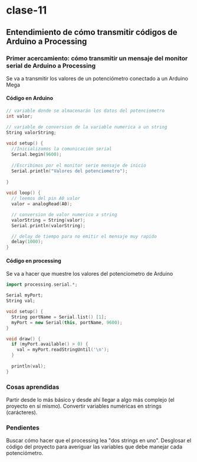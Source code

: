 # clase-11
## Entendimiento de cómo transmitir códigos de Arduino a Processing
### Primer acercamiento: cómo transmitir un mensaje del monitor serial de Arduino a Processing
Se va a transmitir los valores de un potenciómetro conectado a un Arduino Mega
#### Código en Arduino

``` C++
// variable donde se almacenarán los datos del potenciometro
int valor;

// variable de conversion de la variable numerica a un string
String valorString;
 
void setup() {
  //Inicializamos la comunicación serial
  Serial.begin(9600);
  
  //Escribimos por el monitor serie mensaje de inicio
  Serial.println("Valores del potenciometro");
 
}
 
void loop() {
  // leemos del pin A0 valor
  valor = analogRead(A0);

  // conversion de valor numerico a string
  valorString = String(valor);
  Serial.println(valorString);

  // delay de tiempo para no emitir el mensaje muy rapido
  delay(1000);
}
```
#### Código en processing
Se va a hacer que muestre los valores del potenciometro de Arduino
``` C++
import processing.serial.*;

Serial myPort;
String val;

void setup() {
  String portName = Serial.list() [1];
  myPort = new Serial(this, portName, 9600);
}

void draw() {
  if (myPort.available() > 0) {
    val = myPort.readStringUntil('\n');
  }
  
  println(val);
}
```
### Cosas aprendidas
Partir desde lo más básico y desde ahí llegar a algo más complejo (el proyecto en sí mismo).
Convertir variables numéricas en strings (carácteres).

### Pendientes
Buscar cómo hacer que el processing lea "dos strings en uno".
Desglosar el código del proyecto para averiguar las variables que debe manejar cada potenciómetro.





